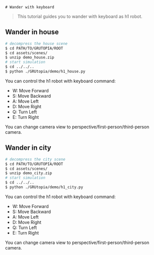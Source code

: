     # Wander with keyboard

> This tutorial guides you to wander with keyboard as h1 robot.

## Wander in house

```bash
# decompress the house scene
$ cd PATH/TO/GRUTOPIA/ROOT
$ cd assets/scenes/
$ unzip demo_house.zip
# start simulation
$ cd ../../..
$ python ./GRUtopia/demo/h1_house.py
```

You can control the h1 robot with keyboard command:

- W: Move Forward
- S: Move Backward
- A: Move Left
- D: Move Right
- Q: Turn Left
- E: Turn Right

You can change camera view to perspective/first-person/third-person camera.

## Wander in city

```bash
# decompress the city scene
$ cd PATH/TO/GRUTOPIA/ROOT
$ cd assets/scenes/
$ unzip demo_city.zip
# start simulation
$ cd ../../..
$ python ./GRUtopia/demo/h1_city.py
```

You can control the h1 robot with keyboard command:

- W: Move Forward
- S: Move Backward
- A: Move Left
- D: Move Right
- Q: Turn Left
- E: Turn Right

You can change camera view to perspective/first-person/third-person camera.
